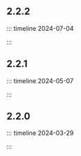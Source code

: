 <script setup lang="ts">
import { ref } from "vue";
import changelogPage from "../../../components/changelog-page/index.vue"; 

const currentMinor = ref<string>('');
</script>

<changelog-page v-model="currentMinor" />

## 2.2.2

::: timeline 2024-07-04

<!--@include: ../../change-log/2.2.2.md-->

:::

## 2.2.1

::: timeline 2024-05-07

<!--@include: ../../change-log/2.2.1.md-->

:::

## 2.2.0

::: timeline 2024-03-29

<!--@include: ../../change-log/2.2.0.md-->

:::
